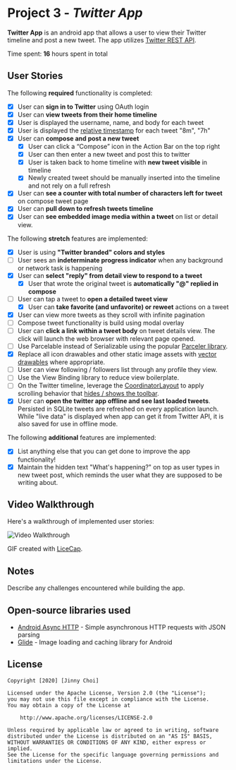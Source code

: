 # Project 3 - *Twitter App*

**Twitter App** is an android app that allows a user to view their Twitter timeline and post a new tweet. The app utilizes [Twitter REST API](https://dev.twitter.com/rest/public).

Time spent: **16** hours spent in total

## User Stories

The following **required** functionality is completed:

* [x]	User can **sign in to Twitter** using OAuth login
* [x]	User can **view tweets from their home timeline**
  * [x] User is displayed the username, name, and body for each tweet
  * [x] User is displayed the [relative timestamp](https://gist.github.com/nesquena/f786232f5ef72f6e10a7) for each tweet "8m", "7h"
* [x] User can **compose and post a new tweet**
  * [x] User can click a “Compose” icon in the Action Bar on the top right
  * [x] User can then enter a new tweet and post this to twitter
  * [x] User is taken back to home timeline with **new tweet visible** in timeline
  * [x] Newly created tweet should be manually inserted into the timeline and not rely on a full refresh
* [x] User can **see a counter with total number of characters left for tweet** on compose tweet page
* [x] User can **pull down to refresh tweets timeline**
* [x] User can **see embedded image media within a tweet** on list or detail view.

The following **stretch** features are implemented:

* [x] User is using **"Twitter branded" colors and styles**
* [ ] User sees an **indeterminate progress indicator** when any background or network task is happening
* [x] User can **select "reply" from detail view to respond to a tweet**
  * [x] User that wrote the original tweet is **automatically "@" replied in compose**
* [ ] User can tap a tweet to **open a detailed tweet view**
  * [x] User can **take favorite (and unfavorite) or reweet** actions on a tweet
* [x] User can view more tweets as they scroll with infinite pagination
* [ ] Compose tweet functionality is build using modal overlay
* [ ] User can **click a link within a tweet body** on tweet details view. The click will launch the web browser with relevant page opened.
* [ ] Use Parcelable instead of Serializable using the popular [Parceler library](http://guides.codepath.org/android/Using-Parceler).
* [x] Replace all icon drawables and other static image assets with [vector drawables](http://guides.codepath.org/android/Drawables#vector-drawables) where appropriate.
* [ ] User can view following / followers list through any profile they view.
* [ ] Use the View Binding library to reduce view boilerplate.
* [ ] On the Twitter timeline, leverage the [CoordinatorLayout](http://guides.codepath.org/android/Handling-Scrolls-with-CoordinatorLayout#responding-to-scroll-events) to apply scrolling behavior that [hides / shows the toolbar](http://guides.codepath.org/android/Using-the-App-ToolBar#reacting-to-scroll).
* [x] User can **open the twitter app offline and see last loaded tweets**. Persisted in SQLite tweets are refreshed on every application launch. While "live data" is displayed when app can get it from Twitter API, it is also saved for use in offline mode.

The following **additional** features are implemented:

* [x] List anything else that you can get done to improve the app functionality!
* [x] Maintain the hidden text "What's happening?" on top as user types in new tweet post, which reminds the user what they are supposed to be writing about.

## Video Walkthrough

Here's a walkthrough of implemented user stories:

<img src='walkthrough1.gif' title='Video Walkthrough' width='' alt='Video Walkthrough' />

GIF created with [LiceCap](http://www.cockos.com/licecap/).

## Notes

Describe any challenges encountered while building the app.

## Open-source libraries used

- [Android Async HTTP](https://github.com/loopj/android-async-http) - Simple asynchronous HTTP requests with JSON parsing
- [Glide](https://github.com/bumptech/glide) - Image loading and caching library for Android

## License

    Copyright [2020] [Jinny Choi]

    Licensed under the Apache License, Version 2.0 (the "License");
    you may not use this file except in compliance with the License.
    You may obtain a copy of the License at

        http://www.apache.org/licenses/LICENSE-2.0

    Unless required by applicable law or agreed to in writing, software
    distributed under the License is distributed on an "AS IS" BASIS,
    WITHOUT WARRANTIES OR CONDITIONS OF ANY KIND, either express or implied.
    See the License for the specific language governing permissions and
    limitations under the License.
